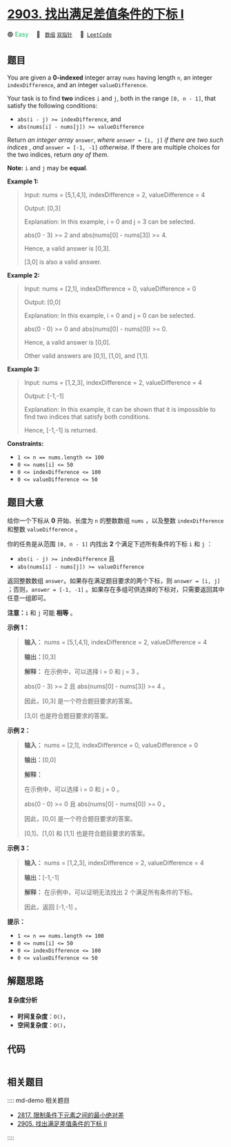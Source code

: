 # [2903. 找出满足差值条件的下标 I](https://leetcode.com/problems/find-indices-with-index-and-value-difference-i)

🟢 <font color=#15bd66>Easy</font>&emsp; 🔖&ensp; [`数组`](/leetcode/outline/tag/array.md) [`双指针`](/leetcode/outline/tag/two-pointers.md)&emsp; 🔗&ensp;[`LeetCode`](https://leetcode.com/problems/find-indices-with-index-and-value-difference-i)


## 题目

You are given a **0-indexed** integer array `nums` having length `n`, an
integer `indexDifference`, and an integer `valueDifference`.

Your task is to find **two** indices `i` and `j`, both in the range `[0, n -
1]`, that satisfy the following conditions:

  * `abs(i - j) >= indexDifference`, and
  * `abs(nums[i] - nums[j]) >= valueDifference`

Return _an integer array_ `answer`, _where_ `answer = [i, j]` _if there are
two such indices_ , _and_ `answer = [-1, -1]` _otherwise_. If there are
multiple choices for the two indices, return _any of them_.

**Note:** `i` and `j` may be **equal**.



**Example 1:**

> Input: nums = [5,1,4,1], indexDifference = 2, valueDifference = 4
> 
> Output: [0,3]
> 
> Explanation: In this example, i = 0 and j = 3 can be selected.
> 
> abs(0 - 3) >= 2 and abs(nums[0] - nums[3]) >= 4.
> 
> Hence, a valid answer is [0,3].
> 
> [3,0] is also a valid answer.

**Example 2:**

> Input: nums = [2,1], indexDifference = 0, valueDifference = 0
> 
> Output: [0,0]
> 
> Explanation: In this example, i = 0 and j = 0 can be selected.
> 
> abs(0 - 0) >= 0 and abs(nums[0] - nums[0]) >= 0.
> 
> Hence, a valid answer is [0,0].
> 
> Other valid answers are [0,1], [1,0], and [1,1].

**Example 3:**

> Input: nums = [1,2,3], indexDifference = 2, valueDifference = 4
> 
> Output: [-1,-1]
> 
> Explanation: In this example, it can be shown that it is impossible to find two indices that satisfy both conditions.
> 
> Hence, [-1,-1] is returned.



**Constraints:**

  * `1 <= n == nums.length <= 100`
  * `0 <= nums[i] <= 50`
  * `0 <= indexDifference <= 100`
  * `0 <= valueDifference <= 50`


## 题目大意

给你一个下标从 **0** 开始、长度为 `n` 的整数数组 `nums` ，以及整数 `indexDifference` 和整数
`valueDifference` 。

你的任务是从范围 `[0, n - 1]` 内找出  **2** 个满足下述所有条件的下标 `i` 和 `j` ：

  * `abs(i - j) >= indexDifference` 且
  * `abs(nums[i] - nums[j]) >= valueDifference`

返回整数数组 `answer`。如果存在满足题目要求的两个下标，则 `answer = [i, j]` ；否则，`answer = [-1, -1]`
。如果存在多组可供选择的下标对，只需要返回其中任意一组即可。

**注意：**`i` 和 `j` 可能 **相等** 。



**示例 1：**

> 
> 
> 
> 
> 
> **输入：** nums = [5,1,4,1], indexDifference = 2, valueDifference = 4
> 
> **输出：**[0,3]
> 
> **解释：** 在示例中，可以选择 i = 0 和 j = 3 。
> 
> abs(0 - 3) >= 2 且 abs(nums[0] - nums[3]) >= 4 。
> 
> 因此，[0,3] 是一个符合题目要求的答案。
> 
> [3,0] 也是符合题目要求的答案。
> 
> 

**示例 2：**

> 
> 
> 
> 
> 
> **输入：** nums = [2,1], indexDifference = 0, valueDifference = 0
> 
> **输出：**[0,0]
> 
> **解释：**
> 
> 在示例中，可以选择 i = 0 和 j = 0 。 
> 
> abs(0 - 0) >= 0 且 abs(nums[0] - nums[0]) >= 0 。 
> 
> 因此，[0,0] 是一个符合题目要求的答案。 
> 
> [0,1]、[1,0] 和 [1,1] 也是符合题目要求的答案。 
> 
> 

**示例 3：**

> 
> 
> 
> 
> 
> **输入：** nums = [1,2,3], indexDifference = 2, valueDifference = 4
> 
> **输出：**[-1,-1]
> 
> **解释：** 在示例中，可以证明无法找出 2 个满足所有条件的下标。
> 
> 因此，返回 [-1,-1] 。



**提示：**

  * `1 <= n == nums.length <= 100`
  * `0 <= nums[i] <= 50`
  * `0 <= indexDifference <= 100`
  * `0 <= valueDifference <= 50`


## 解题思路

#### 复杂度分析

- **时间复杂度**：`O()`，
- **空间复杂度**：`O()`，

## 代码

```javascript

```

## 相关题目

:::: md-demo 相关题目
- [2817. 限制条件下元素之间的最小绝对差](https://leetcode.com/problems/minimum-absolute-difference-between-elements-with-constraint)
- [2905. 找出满足差值条件的下标 II](https://leetcode.com/problems/find-indices-with-index-and-value-difference-ii)

::::
